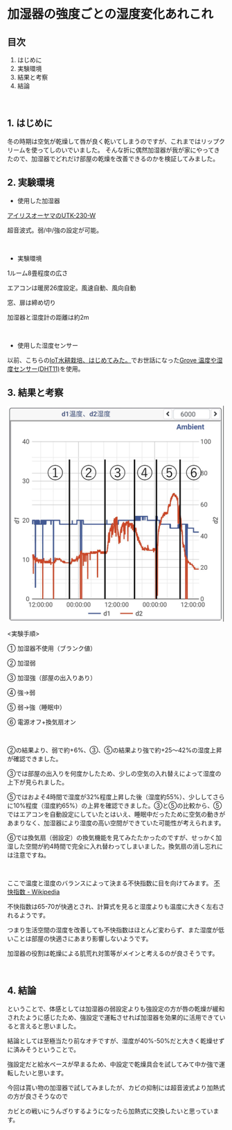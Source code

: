 # 加湿器の強度ごとの湿度変化あれこれ
## 目次
1. はじめに
2. 実験環境
3. 結果と考察
4. 結論

<br />

## 1. はじめに
冬の時期は空気が乾燥して唇が良く乾いてしまうのですが、これまではリップクリームを使ってしのいでいました。
そんな折に偶然加湿器が我が家にやってきたので、加湿器でどれだけ部屋の乾燥を改善できるのかを検証してみました。

## 2. 実験環境
- 使用した加湿器

[アイリスオーヤマのUTK-230-W](https://www.irisplaza.co.jp/index.php?KB=SHOSAI&SID=H517127F)

超音波式。弱/中/強の設定が可能。

<br />

- 実験環境

1ルーム8畳程度の広さ

エアコンは暖房26度設定。風速自動、風向自動

窓、扉は締め切り

加湿器と湿度計の距離は約2m

<br />

- 使用した湿度センサー

以前、こちらの[IoT水耕栽培、はじめてみた。](https://github.com/takamasa-s/iot-hydroponics)でお世話になった[Grove 温度や湿度センサー(DHT11)](https://wiki.seeedstudio.com/jp/Grove-TemperatureAndHumidity_Sensor/)を使用。


## 3. 結果と考察

<img width="500" src="https://github.com/takamasa-s/humidifier-settings/blob/6a3861142277dcc5e1f088200c5b4ae8c4099903/experimental%20result.jpg">

<実験手順>

① 加湿器不使用（ブランク値）

② 加湿弱

③ 加湿強（部屋の出入りあり）

④ 強→弱

⑤ 弱→強（睡眠中）

⑥ 電源オフ+換気扇オン

<br />

②の結果より、弱で約+6%、③、⑤の結果より強で約+25〜42%の湿度上昇が確認できました。

③では部屋の出入りを何度かしたため、少しの空気の入れ替えによって湿度の上下が見られました。

⑤ではおよそ4時間で湿度が32%程度上昇した後（湿度約55%）、少ししてさらに10%程度（湿度約65%）の上昇を確認できました。③と⑤の比較から、⑤ではエアコンを自動設定にしていたとはいえ、睡眠中だったために空気の動きがあまりなく、加湿器により湿度の高い空間ができていた可能性が考えられます。

⑥では換気扇（弱設定）の換気機能を見てみたたかったのですが、せっかく加湿した空間が約4時間で完全に入れ替わってしまいました。換気扇の消し忘れには注意ですね。

<br/>

ここで温度と湿度のバランスによって決まる不快指数に目を向けてみます。
[不快指数 - Wikipedia](https://ja.wikipedia.org/wiki/%E4%B8%8D%E5%BF%AB%E6%8C%87%E6%95%B0)

不快指数は65-70が快適とされ、計算式を見ると湿度よりも温度に大きく左右されるようです。

つまり生活空間の湿度を改善しても不快指数はほとんど変わらず、また湿度が低いことは部屋の快適さにあまり影響しないようです。

加湿器の役割は乾燥による肌荒れ対策等がメインと考えるのが良さそうです。

<br/>

## 4. 結論
ということで、体感としては加湿器の弱設定よりも強設定の方が唇の乾燥が緩和されたように感じたため、強設定で運転させれば加湿器を効果的に活用できていると言えると思いました。

結論としては至極当たり前なオチですが、湿度が40%-50%だと大きく乾燥せずに済みそうということで。

強設定だと給水ペースが早まるため、中設定で乾燥具合を試してみて中か強で運転したいと思います。

今回は貰い物の加湿器で試してみましたが、カビの抑制には超音波式より加熱式の方が良さそうなので

カビとの戦いにうんざりするようになったら加熱式に交換したいと思っています。

